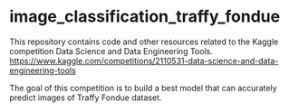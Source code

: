 # image_classification_traffy_fondue

This repository contains code and other resources related to the Kaggle competition Data Science and Data Engineering Tools.
https://www.kaggle.com/competitions/2110531-data-science-and-data-engineering-tools

The goal of this competition is to build a best model that can accurately predict images of Traffy Fondue dataset.